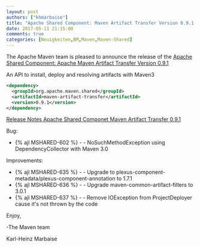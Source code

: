 ```yaml
---
layout: post
authors: ["khmarbaise"]
title: "Apache Shared Component: Maven Artifact Transfer Version 0.9.1 Released"
date: 2017-05-11 21:15:00
comments: true
categories: [Neuigkeiten,BM,Maven,Maven-Shared]
---
```

The Apache Maven team is pleased to announce the release of the 
[Apache Shared Component: Apache Maven Artifact Transfer Version 0.9.1](http://maven.apache.org/shared/maven-artifact-transfer/)

An API to install, deploy and resolving artifacts with Maven3

``` xml
<dependency>
  <groupId>org.apache.maven.shared</groupId>
  <artifactId>maven-artifact-transfer</artifactId>
  <version>0.9.1</version>
</dependency>
```

<!-- more -->

[Release Notes Apache Shared Componet Maven Artifact Transfer 0.9.1](https://issues.apache.org/jira/secure/ReleaseNote.jspa?projectId=12317922&version=12340502)

Bug:

 * {% ajl MSHARED-602 %} - - NoSuchMethodException using DependencyCollector with Maven 3.0

Improvements:

 * {% ajl MSHARED-635 %} - - Upgrade to plexus-component-metadata/plexus-component-annotation to 1.7.1
 * {% ajl MSHARED-636 %} - - Upgrade maven-common-artifact-filters to 3.0.1
 * {% ajl MSHARED-637 %} - - Remove IOException from ProjectDeployer cause it's not thrown by the code

Enjoy,

-The Maven team

Karl-Heinz Marbaise
